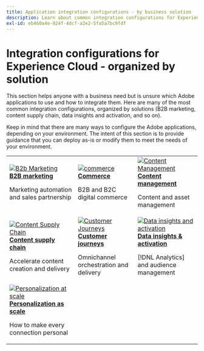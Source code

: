 ```yaml
---
title: Application integration configurations - by business solution
description: Learn about common integration configurations for Experience Cloud applications, organized by business solutions.
exl-id: eb460a4e-924f-4dcf-a2e2-5fa5a7bc9fdf
---
```

# Integration configurations for Experience Cloud - organized by solution

This section helps anyone with a business need but is unsure which Adobe applications to use and how to integrate them. Here are many of the most common integration configurations, organized by solutions (B2B marketing, content supply chain, data insights and activation, and so on). 

Keep in mind that there are many ways to configure the Adobe applications, depending on your environment. The intent of this section is to provide guidance that you can deploy as-is or modify them to meet the needs of your environment.

<table>
<tr>
    <td>
      <a  href="./b2b.md"><img alt="B2b Marketing" src="https://cdn.experienceleague.adobe.com/thumb/b2b.png"/></a>
      <div><strong><a href="./b2b.md">B2B marketing</a></strong></div>
      <p>
        Marketing automation and sales partnership
      </p>
    </td>
   <td>
      <a  href="./commerce.md"><img alt="commerce" src="https://cdn.experienceleague.adobe.com/thumb/commerce.png"/></a>
      <div><strong><a href="./commerce.md">Commerce</a></strong></div>
      <p>
        B2B and B2C digital commerce
      </p>
   </td>    
   <td>
      <a  href="./content-management.md"><img alt="Content Management" src="https://cdn.experienceleague.adobe.com/thumb/content-management.png"/></a>
      <div><strong><a href="./content-management.md">Content management</a></strong></div>
      <p>
        Content and asset management
      </p>
   </td>
</tr>
<tr>
   <td>
      <a  href="./content-supply-chain.md"><img alt="Content Supply Chain" src="https://cdn.experienceleague.adobe.com/thumb/content-supply-chain.png"/></a>
      <div><strong><a href="./content-supply-chain.md">Content supply chain</a></strong></div>
      <p>
        Accelerate content creation and delivery
      </p> 
    </td>
   <td>
      <a  href="./customer-journeys.md"><img alt="Customer Journeys" src="https://cdn.experienceleague.adobe.com/thumb/customer-journeys.png"/></a>
      <div><strong><a href="./customer-journeys.md">Customer journeys</a></strong></div>
      <p>
        Omnichannel orchestration and delivery
      </p> 
    </td>
   <td>
      <a  href="./data-insights.md"><img alt="Data insights and activation" src="https://cdn.experienceleague.adobe.com/thumb/data-insights.png"/></a>
      <div><strong><a href="./data-insights.md"> Data insights & activation</a></strong></div>
      <p>
        [!DNL Analytics] and audience management
      </p>
   </td>  
</tr>
<tr>
   <td>
      <a  href="./personalization.md"><img alt="Personalization at scale" src="https://cdn.experienceleague.adobe.com/thumb/personalization.png"/></a>
      <div><strong><a href="./personalization.md">Personalization as scale</a></strong></div>
      <p>
        How to make every connection personal
      </p>
   </td>
</table>
